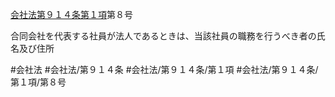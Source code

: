 [会社法第９１４条第１項](会社法＿＿＿＿第９１４条第１項)第８号

合同会社を代表する社員が法人であるときは、当該社員の職務を行うべき者の氏名及び住所


#会社法
#会社法/第９１４条
#会社法/第９１４条/第１項
#会社法/第９１４条/第１項/第８号
